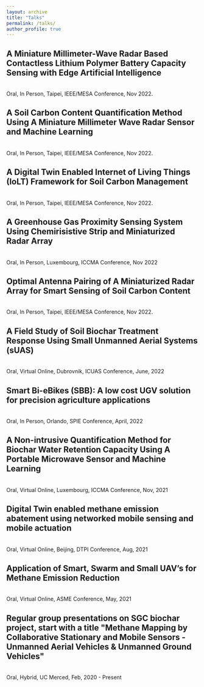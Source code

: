 ```yaml
---
layout: archive
title: "Talks"
permalink: /talks/
author_profile: true
---
```

<h2> A Miniature Millimeter-Wave Radar Based Contactless Lithium Polymer Battery Capacity Sensing with Edge Artificial Intelligence </h2>
<br>
Oral, In Person, Taipei, IEEE/MESA Conference, Nov 2022.

<br>
<h2> A Soil Carbon Content Quantification Method Using A Miniature Millimeter Wave Radar Sensor and Machine Learning </h2>
<br>
Oral, In Person, Taipei, IEEE/MESA Conference, Nov 2022.

<h2> A Digital Twin Enabled Internet of Living Things (IoLT) Framework for Soil Carbon Management </h2>
<br>
Oral, In Person, Taipei, IEEE/MESA Conference, Nov 2022.

<br>
<h2> A Greenhouse Gas Proximity Sensing System Using Chemirisistive Strip and Miniaturized Radar Array </h2>
<br>
Oral, In Person, Luxembourg, ICCMA Conference, Nov 2022

<h2> Optimal Antenna Pairing of A Miniaturized Radar Array for Smart Sensing of Soil Carbon Content </h2>
<br>
Oral, In Person, Taipei, IEEE/MESA Conference, Nov 2022.

<br>
<h2> A Field Study of Soil Biochar Treatment Response Using Small Unmanned Aerial Systems (sUAS) </h2>
<br>
Oral, Virtual Online, Dubrovnik, ICUAS Conference, June, 2022

<h2> Smart Bi-eBikes (SBB): A low cost UGV solution for precision agriculture applications </h2>
<br>
Oral, In Person, Orlando, SPIE Conference, April, 2022

<br>
<h2> A Non-intrusive Quantification Method for Biochar Water Retention Capacity Using A Portable Microwave Sensor and Machine Learning </h2>
<br>
Oral, Virtual Online, Luxembourg, ICCMA Conference, Nov, 2021

<h2> Digital Twin enabled methane emission abatement using networked mobile sensing and mobile actuation </h2>
<br>
Oral, Virtual Online, Beijing, DTPI Conference, Aug, 2021

<br>
<h2> Application of Smart, Swarm and Small UAV’s for Methane Emission Reduction </h2>
<br>
Oral, Virtual Online, ASME Conference, May, 2021

<h2> Regular group presentations on SGC biochar project, start with a title "Methane Mapping by Collaborative Stationary and Mobile Sensors - Unmanned Aerial Vehicles & Unmanned Ground Vehicles" </h2>
<br>
Oral, Hybrid, UC Merced, Feb, 2020 - Present

